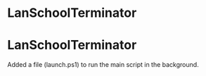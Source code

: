 ﻿# LanSchoolTerminator
# LanSchoolTerminator
Added a file (launch.ps1) to run the main script in the background.
